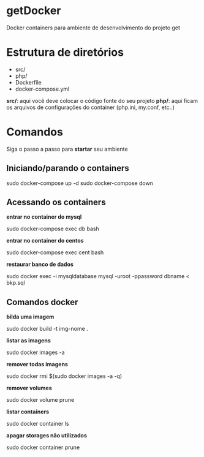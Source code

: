 # getDocker

Docker containers para ambiente de desenvolvimento do projeto get

# Estrutura de diretórios

 - src/
 - php/
 - Dockerfile
 - docker-compose.yml

 **src/**: aqui você deve colocar o código fonte do seu projeto 
 **php/**: aqui ficam os arquivos de configurações do container (php.ini, my.conf, etc..)

# Comandos

Siga o passo a passo para **startar** seu ambiente

## Iniciando/parando o containers
sudo docker-compose up -d
sudo docker-compose down

## Acessando os containers

**entrar no container do mysql**

sudo docker-compose exec db bash

**entrar no container do centos**

sudo docker-compose exec cent bash

**restaurar banco de dados**

sudo docker exec -i mysqldatabase mysql -uroot -ppassword dbname < bkp.sql

## Comandos docker
**bilda uma imagem**

sudo docker build -t img-nome .

**listar as imagens**

sudo docker images -a

**remover todas imagens**

sudo docker rmi $(sudo docker images -a -q)

**remover volumes**

sudo docker volume prune

**listar containers**

sudo docker container ls

**apagar storages não utilizados**

sudo docker container prune
